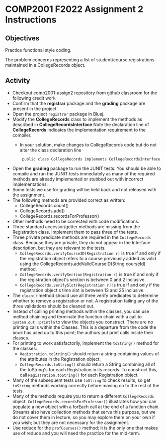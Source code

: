 

# COMP2001 F2022 Assignment 2 Instructions

## Objectives

Practice functional style coding.

The problem concerns representing a list of student/course registrations maintained in a CollegeRecords object.

## Activity

* Checkout comp2001-assign2 repository from github classroom for the following credit work
*  Confirm that the **registrar** package and the **grading** package are present in the project
* Open the project `registrar` package in Bluej.
* Modify the **CollegeRecords** class to implement the methods as described in **CollegeRecordsInterface** Note the declaration line of **CollegeRecords** indicates the implementation requirement to the compiler.
    * In your solution, make changes to CollegeRecords code but do not alter the class declaration line

           public class CollegeRecords implements CollegeRecordsInterface
* Open the **grading** package to run the JUNIT tests. You should be able to compile and run the JUNIT tests immediately as many of the required methods are already implemented or stubbed out with incorrect implementations.
* Some tests we use for grading will be held back and not released with the assignment.
* The following methods are provided correct as written:
  * CollegeRecords.count()
  * CollegeRecords.add()
  * CollegeRecords.recordsForProfessor()
* Other methods need to be corrected with code modifications.
* Three standard accessor/getter methods are missing from the Registration class. Implement them to pass three of the tests.
* Three private predicate methods are required in the `CollegeRecords` class. Because they are private, they do not appear in the Interface description, but they are relevant to the tests.
  * `CollegeRecords.verifyCourseID(Registration r)` is true if and only if the registration object refers to a course previously added as valid using the CollegeRecords.addValidCourseID(String courseId) method.
  * `CollegeRecords.verifySection(Registration r)` is true if and only if the registration object's section is between 0 and 2 inclusive.
  * `CollegeRecords.verifySlot(Registration r)` is true if and only if the registration object's time slot is between 12 and 25 inclusive.
* The `clean()` method should use all three verify predicates to determine whether to remove a registration or not. A registration failing any of the three validations should be cleaned out.
* Instead of calling printing methods within the classes, you can use method chaining and terminate the function chain with a call to `System.out::println` to view the objects you construct.  There are no printing calls within the Classes. This is a departure from the code the book has used up to this point; the authors put print calls inside their classes.
* For printing to work satisfactorily, implement the `toString()` method for the classes:
  * `Registration.toString()` should return a string containing values of the attributes in the Registration object.
  * `CollegeRecords.toString()` should return a String combining all of the toString's for each Registration in its records. To construct this, call `Registration.toString()` for each Registration object. 
* Many of the subsequent tests use `toString` to check results, so get `toString` methods working correctly before moving on to the rest of the tests.
* Many of the methods require you to return a different `CollegeRecords` object. `CollegeRecords.recordsForProfessor()` illustrates how you can populate a new object with a forEach call at the end of a function chain. Streams also have collection methods that serve this purpose, but we do not cover them in lecture, so you may explore them on your own if you wish; but they are not necessary for the assignment.
* Use reduce for the `profCourses()` method; it is the only one that makes use of reduce and you will need the practice for the mid-term.


